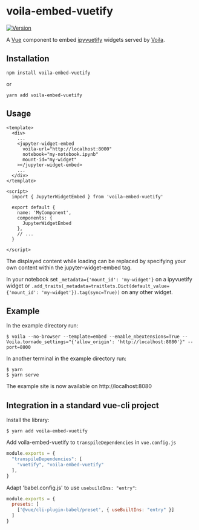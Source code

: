 voila-embed-vuetify
===================

[![Version](https://img.shields.io/npm/v/voila-embed-vuetify.svg)](https://www.npmjs.com/package/voila-embed-vuetify)

A [Vue](https://vuejs.org/) component to embed [ipyvuetify](https://github.com/mariobuikhuizen/ipyvuetify)
widgets served by [Voila](https://github.com/voila-dashboards/voilà).

Installation
------------

```
npm install voila-embed-vuetify
```
or
```
yarn add voila-embed-vuetify
```

Usage
-----

```vue
<template>
  <div>
    ...
    <jupyter-widget-embed
      voila-url="http://localhost:8000"
      notebook="my-notebook.ipynb"
      mount-id="my-widget"
    ></jupyter-widget-embed>
    ...
  </div>
</template>

<script>
  import { JupyterWidgetEmbed } from 'voila-embed-vuetify'

  export default {
    name: 'MyComponent',
    components: {
      JupyterWidgetEmbed
    },
    // ...
  }

</script>
```

The displayed content while loading can be replaced by specifying your own content within the
jupyter-widget-embed tag.

In your notebook set `_metadata={'mount_id': 'my-widget'}` on a ipyvuetify widget or
`.add_traits(_metadata=traitlets.Dict(default_value={'mount_id': 'my-widget'}).tag(sync=True))` on
any other widget.


Example
-------

In the example directory run:
```
$ voila --no-browser --template=embed --enable_nbextensions=True --Voila.tornado_settings="{'allow_origin': 'http://localhost:8080'}" --port=8000
```

In another terminal in the example directory run:
```
$ yarn
$ yarn serve
```

The example site is now available on http://localhost:8080

Integration in a standard vue-cli project
-----------------------------------------

Install the library:
```
$ yarn add voila-embed-vuetify
```

Add voila-embed-vuetify to `transpileDependencies` in `vue.config.js` 
```javascript
module.exports = {
  "transpileDependencies": [
    "vuetify", "voila-embed-vuetify"
  ],
}
```

Adapt 'babel.config.js' to use `usebuildIns: "entry"`:
```javascript
module.exports = {
  presets: [
    ['@vue/cli-plugin-babel/preset', { useBuiltIns: "entry" }]
  ]
}
```
